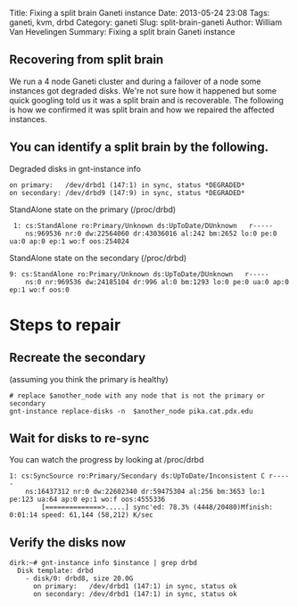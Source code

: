 Title: Fixing a split brain Ganeti instance
Date: 2013-05-24 23:08
Tags: ganeti, kvm, drbd
Category: ganeti
Slug: split-brain-ganeti
Author: William Van Hevelingen
Summary: Fixing a split brain Ganeti instance

Recovering from split brain
---------------------------

We run a 4 node Ganeti cluster and during a failover of a node some instances got degraded disks. We're not sure how it happened but some quick googling told us it was a split brain and is recoverable. The following is how we confirmed it was split brain and how we repaired the affected instances.

You can identify a split brain by the following.
------------------------------------------------

Degraded disks in gnt-instance info

    on primary:   /dev/drbd1 (147:1) in sync, status *DEGRADED*
    on secondary: /dev/drbd9 (147:9) in sync, status *DEGRADED*

StandAlone state on the primary (/proc/drbd)

     1: cs:StandAlone ro:Primary/Unknown ds:UpToDate/DUnknown   r-----
        ns:969536 nr:0 dw:22564060 dr:43036016 al:242 bm:2652 lo:0 pe:0 ua:0 ap:0 ep:1 wo:f oos:254024

StandAlone state on the secondary (/proc/drbd)

    9: cs:StandAlone ro:Primary/Unknown ds:UpToDate/DUnknown   r-----
        ns:0 nr:969536 dw:24185104 dr:996 al:0 bm:1293 lo:0 pe:0 ua:0 ap:0 ep:1 wo:f oos:0

Steps to repair
===============

Recreate the secondary
----------------------

(assuming you think the primary is healthy)

    # replace $another_node with any node that is not the primary or secondary
    gnt-instance replace-disks -n  $another_node pika.cat.pdx.edu

Wait for disks to re-sync
------------------------

You can watch the progress by looking at /proc/drbd

    1: cs:SyncSource ro:Primary/Secondary ds:UpToDate/Inconsistent C r-----
        ns:16437312 nr:0 dw:22602340 dr:59475304 al:256 bm:3653 lo:1 pe:123 ua:64 ap:0 ep:1 wo:f oos:4555336
            [==============>.....] sync'ed: 78.3% (4448/20480)Mfinish: 0:01:14 speed: 61,144 (58,212) K/sec

Verify the disks now
----------------

    dirk:~# gnt-instance info $instance | grep drbd
      Disk template: drbd
        - disk/0: drbd8, size 20.0G
          on primary:   /dev/drbd1 (147:1) in sync, status ok
          on secondary: /dev/drbd1 (147:1) in sync, status ok



